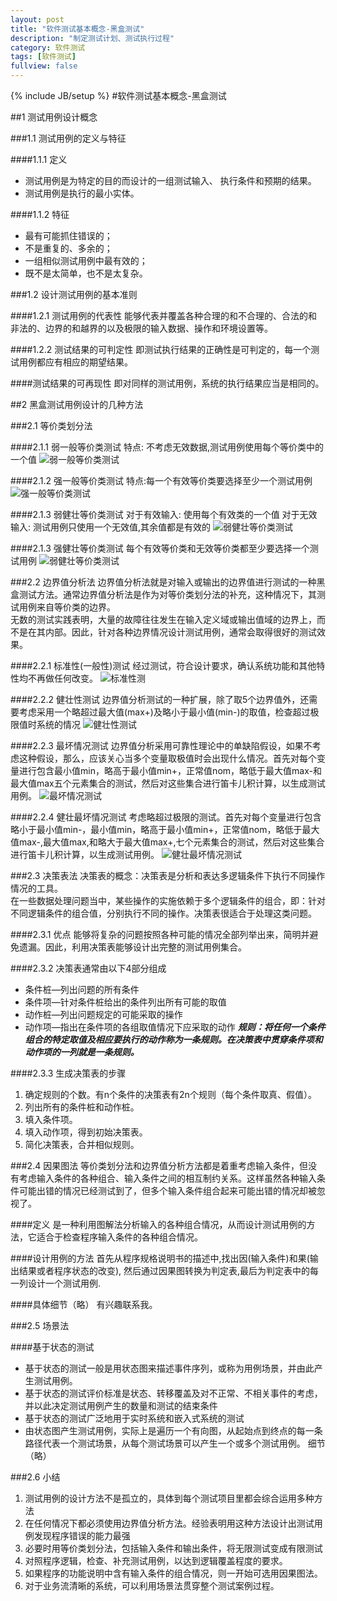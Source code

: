 ```yaml
---
layout: post
title: "软件测试基本概念-黑盒测试"
description: "制定测试计划、测试执行过程"
category: 软件测试
tags: [软件测试]
fullview: false
---
```


{% include JB/setup %}
#软件测试基本概念-黑盒测试

##1 测试用例设计概念

###1.1 测试用例的定义与特征

####1.1.1 定义
- 测试用例是为特定的目的而设计的一组测试输入、  执行条件和预期的结果。
- 测试用例是执行的最小实体。 

####1.1.2 特征
- 最有可能抓住错误的；
- 不是重复的、多余的；
- 一组相似测试用例中最有效的；
- 既不是太简单，也不是太复杂。

###1.2 设计测试用例的基本准则

####1.2.1 测试用例的代表性
能够代表并覆盖各种合理的和不合理的、合法的和非法的、边界的和越界的以及极限的输入数据、操作和环境设置等。

####1.2.2 测试结果的可判定性
即测试执行结果的正确性是可判定的，每一个测试用例都应有相应的期望结果。

####测试结果的可再现性
即对同样的测试用例，系统的执行结果应当是相同的。


##2 黑盒测试用例设计的几种方法

###2.1 等价类划分法

####2.1.1 弱一般等价类测试
特点: 不考虑无效数据,测试用例使用每个等价类中的一个值
![弱一般等价类测试](http://xiangguo.qiniudn.com/img/posts/software_test/weakequal.png)

####2.1.2 强一般等价类测试
特点:每一个有效等价类要选择至少一个测试用例
![强一般等价类测试](http://xiangguo.qiniudn.com/img/posts/software_test/strongequal.png)

####2.1.3 弱健壮等价类测试
对于有效输入: 使用每个有效类的一个值
对于无效输入: 测试用例只使用一个无效值,其余值都是有效的
![弱健壮等价类测试](http://xiangguo.qiniudn.com/img/posts/software_test/weakrobust.png)

####2.1.3 强健壮等价类测试
每个有效等价类和无效等价类都至少要选择一个测试用例
![弱健壮等价类测试](http://xiangguo.qiniudn.com/img/posts/software_test/strongrobust.png)

###2.2 边界值分析法
边界值分析法就是对输入或输出的边界值进行测试的一种黑盒测试方法。通常边界值分析法是作为对等价类划分法的补充，这种情况下，其测试用例来自等价类的边界。    
无数的测试实践表明，大量的故障往往发生在输入定义域或输出值域的边界上，而不是在其内部。因此，针对各种边界情况设计测试用例，通常会取得很好的测试效果。

####2.2.1 标准性(一般性)测试
经过测试，符合设计要求，确认系统功能和其他特性均不再做任何改变。
![标准性测](http://xiangguo.qiniudn.com/img/posts/software_test/boundary.png)

####2.2.2 健壮性测试
边界值分析测试的一种扩展，除了取5个边界值外，还需要考虑采用一个略超过最大值(max+)及略小于最小值(min-)的取值，检查超过极限值时系统的情况
![健壮性测试](http://xiangguo.qiniudn.com/img/posts/software_test/robustboundary.png)

####2.2.3 最坏情况测试
边界值分析采用可靠性理论中的单缺陷假设，如果不考虑这种假设，那么，应该关心当多个变量取极值时会出现什么情况。首先对每个变量进行包含最小值min，略高于最小值min+，正常值nom，略低于最大值max-和最大值max五个元素集合的测试，然后对这些集合进行笛卡儿积计算，以生成测试用例。
![最坏情况测试](http://xiangguo.qiniudn.com/img/posts/software_test/wrost.png)

####2.2.4 健壮最坏情况测试
考虑略超过极限的测试。首先对每个变量进行包含略小于最小值min-，最小值min，略高于最小值min+，正常值nom，略低于最大值max-,最大值max,和略大于最大值max+,七个元素集合的测试，然后对这些集合进行笛卡儿积计算，以生成测试用例。
![健壮最坏情况测试](http://xiangguo.qiniudn.com/img/posts/software_test/strongwrost.png)

###2.3 决策表法
决策表的概念：决策表是分析和表达多逻辑条件下执行不同操作情况的工具。    
在一些数据处理问题当中，某些操作的实施依赖于多个逻辑条件的组合，即：针对不同逻辑条件的组合值，分别执行不同的操作。决策表很适合于处理这类问题。

####2.3.1 优点
能够将复杂的问题按照各种可能的情况全部列举出来，简明并避免遗漏。因此，利用决策表能够设计出完整的测试用例集合。

####2.3.2 决策表通常由以下4部分组成
- 条件桩—列出问题的所有条件
- 条件项—针对条件桩给出的条件列出所有可能的取值
- 动作桩—列出问题规定的可能采取的操作
- 动作项—指出在条件项的各组取值情况下应采取的动作
***规则：将任何一个条件组合的特定取值及相应要执行的动作称为一条规则。在决策表中贯穿条件项和动作项的一列就是一条规则。***

####2.3.3 生成决策表的步骤
1. 确定规则的个数。有n个条件的决策表有2n个规则（每个条件取真、假值）。
2. 列出所有的条件桩和动作桩。
3. 填入条件项。
4. 填入动作项，得到初始决策表。
5. 简化决策表，合并相似规则。

###2.4 因果图法
等价类划分法和边界值分析方法都是着重考虑输入条件，但没有考虑输入条件的各种组合、输入条件之间的相互制约关系。这样虽然各种输入条件可能出错的情况已经测试到了，但多个输入条件组合起来可能出错的情况却被忽视了。

####定义
是一种利用图解法分析输入的各种组合情况，从而设计测试用例的方法，它适合于检查程序输入条件的各种组合情况。

####设计用例的方法
首先从程序规格说明书的描述中,找出因(输入条件)和果(输出结果或者程序状态的改变),
然后通过因果图转换为判定表,最后为判定表中的每一列设计一个测试用例.

####具体细节（略）
有兴趣联系我。

###2.5 场景法

####基于状态的测试
- 基于状态的测试一般是用状态图来描述事件序列，或称为用例场景，并由此产生测试用例。
- 基于状态的测试评价标准是状态、转移覆盖及对不正常、不相关事件的考虑，并以此决定测试用例产生的数量和测试的结束条件
- 基于状态的测试广泛地用于实时系统和嵌入式系统的测试
- 由状态图产生测试用例，实际上是遍历一个有向图，从起始点到终点的每一条路径代表一个测试场景，从每个测试场景可以产生一个或多个测试用例。
细节（略）

###2.6 小结
1. 测试用例的设计方法不是孤立的，具体到每个测试项目里都会综合运用多种方法
2. 在任何情况下都必须使用边界值分析方法。经验表明用这种方法设计出测试用例发现程序错误的能力最强
3. 必要时用等价类划分法，包括输入条件和输出条件，将无限测试变成有限测试
4. 对照程序逻辑，检查、补充测试用例，以达到逻辑覆盖程度的要求。
5. 如果程序的功能说明中含有输入条件的组合情况，则一开始可选用因果图法。
6. 对于业务流清晰的系统，可以利用场景法贯穿整个测试案例过程。
